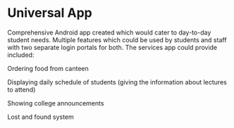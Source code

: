 # Universal App
Comprehensive Android app created which would cater to day-to-day student needs. Multiple features which could be used by students and staff with two separate login portals for both. The services app could provide included:

​Ordering food from canteen

​Displaying daily schedule of students (giving the information about lectures to attend)

​Showing college announcements​

​Lost and found system
